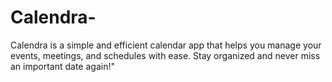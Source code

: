 # Calendra-
Calendra is a simple and efficient calendar app that helps you manage your events, meetings, and schedules with ease. Stay organized and never miss an important date again!"
